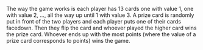 The way the game works is each player has 13 cards one with value 1, one with value 2,
            ..., all the way up until 1 with value 3. A prize card is randomly put in front of the
            two players and each player puts one of their cards facedown. Then they flip the card
            and whoever played the higher card wins the prize card. Whoever ends up with the most
            points (where the value of a prize card corresponds to points) wins the game.
 
